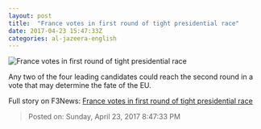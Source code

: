 ```yaml
---
layout: post
title:  "France votes in first round of tight presidential race"
date: 2017-04-23 15:47:33Z
categories: al-jazeera-english
---
```


![France votes in first round of tight presidential race](http://www.aljazeera.com/mritems/Images/2017/4/23/f4ea87c6cb16452b94f0c174d7719be6_18.jpg)

Any two of the four leading candidates could reach the second round in a vote that may determine the fate of the EU.


Full story on F3News: [France votes in first round of tight presidential race](http://www.f3nws.com/n/dpBkmD)

> Posted on: Sunday, April 23, 2017 8:47:33 PM
